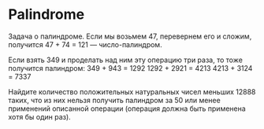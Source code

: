 # Palindrome
Задача о палиндроме.
Если мы возьмем 47, перевернем его и сложим, получится 47 + 74 = 121 — число-палиндром. 

 Если взять 349 и проделать над ним эту операцию три раза, то тоже получится палиндром: 
  349 + 943 = 1292
  1292 + 2921 = 4213
  4213 + 3124 = 7337

 Найдите количество положительных натуральных чисел меньших 12888 таких, что из них нельзя получить палиндром за 50 или менее применений описанной операции (операция должна быть применена хотя бы один раз).  
